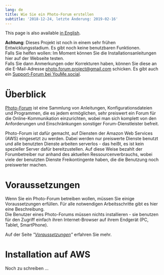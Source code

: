 ```yaml
---
lang: de
title: Wie Sie ein Photo-Forum erstellen
subtitle: '2018-12-24, letzte Änderung: 2019-02-16'
---
```

This page is also available [in English](../index).

**Achtung**: Dieses Projekt ist noch in einem sehr frühen Entwicklungsstadium. Es gibt noch
 keine benutzbaren Funktionen.   
 Falls Sie helfen wollen: Im Moment können Sie die Installationsanleitungen hier auf der Webseite
 testen.   
 Falls Sie dann Anmerkungen oder Korrekturen haben, können Sie diese an
 die E-Mail-Adresse [photo.forum.project@gmail.com](mailto:photo.forum.project@gmail.com) schicken.
 Es gibt auch ein [Support-Forum bei YouMe.social](https://www.youme.social/groups/view/102/photo-forum-support).

# Überblick

[Photo-Forum](https://github.com/fte378/photo-forum)
ist eine Sammlung von Anleitungen, Konfigurationsdateien und Programmen,
die es jedem ermöglichen, sehr preiswert ein Forum für die Online-Kommunikation einzurichten,
wobei man sich komplett von den Anforderungen und Einschränkungen sonstiger Forum-Dienstleister
befreit.

Photo-Forum ist dafür gemacht, auf Diensten der Amazon Web Services (AWS) eingesetzt zu werden.
Dabei werden nur preiswerte Dienste benutzt und alle benutzten Dienste arbeiten serverlos - das
heißt, es ist kein spezieller Server dafür bereitzustellen. Auf diese Weise bezahlt der
Forumbetreiber nur anhand des aktuellen Ressourcenverbrauchs, wobei viele der benutzten
Dienste Freikontingente haben, die die Benutzung noch preiswerter machen.

# Voraussetzungen

Wenn Sie ein Photo-Forum betreiben wollen, müssen Sie einige Voraussetzungen erfüllen. Für alle
notwendigen Arbeitsschritte gibt es hier eine Beschreibung.  
Die Benutzer eines Photo-Forums müssen nichts installieren - sie benutzen für den Zugriff
einfach ihren Internet-Browser auf ihrem Endgerät (PC, Tablet, SmartPhone).

Auf der Seite _"[Voraussetzungen](../prerequisites_de)"_ erfahren Sie mehr.

# Installation auf AWS

Noch zu schreiben ...

